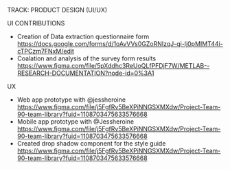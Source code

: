 TRACK: PRODUCT DESIGN (UI/UX)

UI CONTRIBUTIONS
  - Creation of Data extraction questionnaire form  https://docs.google.com/forms/d/1oAvVVs0GZoRNIzqJ-qi-Ij0pMIMT44i-cTPCzm7FNxM/edit
  - Coalation and analysis of the survey form results https://www.figma.com/file/5pXddhc3ReUoQLfPFDjF7W/METLAB--RESEARCH-DOCUMENTATION?node-id=0%3A1



UX 
  - Web app prototype with @jessheroine https://www.figma.com/file/j5FgfRv5BeXPiNNGSXMXdw/Project-Team-90-team-library?fuid=1108703475633576668
  - Mobile app prototype with @Jessheroine https://www.figma.com/file/j5FgfRv5BeXPiNNGSXMXdw/Project-Team-90-team-library?fuid=1108703475633576668
  - Created drop shadow component for the style guide  https://www.figma.com/file/j5FgfRv5BeXPiNNGSXMXdw/Project-Team-90-team-library?fuid=1108703475633576668


 
   
   
